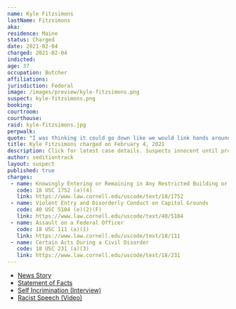 ```yaml
---
name: Kyle Fitzsimons
lastName: Fitzsimons
aka:
residence: Maine
status: Charged
date: 2021-02-04
charged: 2021-02-04
indicted:
age: 37
occupation: Butcher
affiliations:
jurisdiction: Federal
image: /images/preview/kyle-fitzsimons.png
suspect: kyle-fitzsimons.png
booking:
courtroom:
courthouse:
raid: kyle-fitzsimons.jpg
perpwalk:
quote: "I was thinking it could go down like we would link hands around the Capitol and it would be like Whoville"
title: Kyle Fitzsimons charged on February 4, 2021
description: Click for latest case details. Suspects innocent until proven guilty.
author: seditiontrack
layout: suspect
published: true
charges:
 - name: Knowingly Entering or Remaining in Any Restricted Building or Grounds without Lawful Authority
   code: 18 USC 1752 (a)(4)
   link: https://www.law.cornell.edu/uscode/text/18/1752
 - name: Violent Entry and Disorderly Conduct on Capitol Grounds
   code: 40 USC 5104 (e)(2)(F)
   link: https://www.law.cornell.edu/uscode/text/40/5104
 - name: Assault on a Federal Officer
   code: 18 USC 111 (a)(1)
   link: https://www.law.cornell.edu/uscode/text/18/111
 - name: Certain Acts During a Civil Disorder
   code: 18 USC 231 (a)(3)
   link: https://www.law.cornell.edu/uscode/text/18/231
---
```

- [News Story](https://twitter.com/nathanTbernard/status/1357746924535877633?s=20)
- [Statement of Facts](https://htv-prod-media.s3.amazonaws.com/files/fitzsimons-criminal-complaint-1612477067.pdf)
- [Self Incrimination (Interview)](https://www.therochestervoice.com/west-lebanon-man-recounts-the-hope-then-terror-he-encountered-on-jan-6-cms-15693)
- [Racist Speech (Video)](https://twitter.com/nathanTbernard/status/1357746924535877633?s=20)
